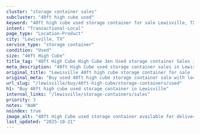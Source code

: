 ```yaml
---
cluster: "storage container sales"
subcluster: "40ft high cube used"
keyword: "40ft high cube used storage container for sale Lewisville, TX"
intent: "Transactional-Local"
page_type: "Location-Product"
city: "Lewisville, TX"
service_type: "storage container"
condition: "Used"
size: "40ft High Cube"
title_tag: "40ft High Cube High Cube 3en Used storage container Sales in Lewisville | LC Container"
meta_description: "40ft High Cube used storage container sales in Lewisville. High cube containers with extra height. Fast delivery, competitive pricing. Serving storage containers area. Quote ID: GXO. Call (214) 524-4168 for your free quote today."
original_title: "Lewisville 40ft high cube storage container for sale | LC"
original_meta: "Buy used 40ft high cube storage container sale with local delivery in Lewisville, TX. LC Container — local Since 2003. Request a fast quote today."
url_slug: "/lewisville/buy/40ft-high-cube/storage-containers/used"
h1: "Buy 40ft high cube used storage container in Lewisville"
internal_links: "/lewisville/storage-containers/sales"
priority: 3
notes: "NaN"
noindex: true
image_alt: "40ft High Cube used storage container available for delivery in Lewisville"
last_updated: "2025-10-21"
---
```


<!-- TODO: Add unique city/inventory copy, images, and internal links here. -->
